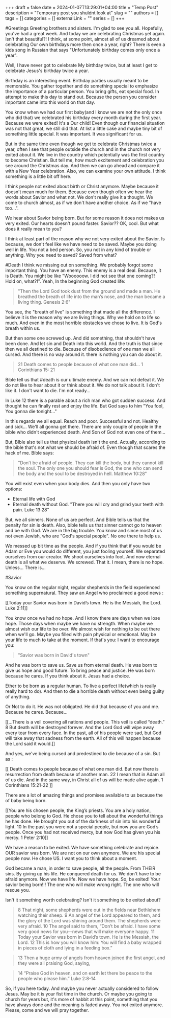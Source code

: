 +++ 
draft = false
date = 2024-01-07T13:29:01+04:00
title = "Temp Post"
description = "Temporary post you shuldnt look at"
slug = ""
authors = []
tags = []
categories = []
externalLink = ""
series = []
+++


#Greetings
Greeting brothers and sisters. I'm glad to see you all. Hopefully, you've had a great week. And today we are celebrating Christmas yet again. Isn't that beautiful?! I think, at some point, almost all of us dreamed about celebrating Our own birthdays more then once a year, right? There is even a kids song in Russian that says "Unfortunately birthday comes only once a year".

Well, I have never got to celebrate My birthday twice,  but at least I get to celebrate Jesus's birthday twice a year.

Birthday is an interesting event. Birthday parties usually meant to be memorable. You gather together and do something special to emphasize the importance of a particular person. You bring gifts, eat special food. In attempt to make this day to stand out. Because the person you consider important came into this world on that day. 

You know when we had our first baby(and I know we are not the only once who did that) we celebrated his birthday every month during the first year. Because we were exited! It's a Our child! Even though our financial situation was not that great, we still did that. At list a little cake and maybe tiny bit of something little special. It was important. It was significant for us. 

But in the same time even though we get to celebrate Christmas twice a year, often I see that people outside the church and in the church not very exited about it. We live in the country which potentially was the first country to become Christian. But tell me, how much excitement and celebration you see around the Christmas day. And then we can go ahead and compare it with a New Year celebration. Also, we can examine your own attitude. I think something is a little bit off here. 

I think people not exited about birth or Christ anymore.  Maybe because it doesn't mean much for them. Because even though often we hear the words about Savior and what not. We don't really give it a thought. We come to church almost, as if we don't have another choice. As if we "have too...".

We hear about Savior being born. But for some reason it does not makes us very exited. Our hearts doesn't pound faster. Savior?? OK, cool. But what does it really mean to you?

I think at least part of the reason why we not very exited about the Savior. Is because, we don't feel like we have need to be saved. Maybe you doing well in life. You not a bed person. So, you not in any kind of trouble or anything. Why you need to saved? Saved from what?

#Death
I think we missing out on something. We probably forgot some important thing. You have an enemy. This enemy is a real deal.  Because, it is Death. You might be like "Woooooow. I did not see that one coming?! Hold on, what?!". Yeah, In the beginning God created life:

>"Then the Lord God took dust from the ground and made a man. He breathed the breath of life into the man’s nose, and the man became a living thing. Genesis 2:6"

You see, the "breath of live" is something that made all the difference. I believe it is the reason why we are living things. Why we hold on to life so much. And even in the most horrible obstacles we chose to live. It is God's breath within us. 

But then some one screwed up. And did something, that shouldn't have been done. And let sin and Death into this world. And the truth is that since then we all destined to die. Because of disobedience of one man we all cursed. And there is no way around it.  there is nothing you can do about it. 

>21 Death comes to people because of what one man did... 1 Corinthians 15: 21

Bible tell us that #death is our ultimate enemy. And we can not defeat it. We do not like to hear about it or think about it. We do not talk about it. I don't like it. I don't want to die. I'm not ready... 

In Luke 12 there is a parable about a rich man who got sudden success. And thought he can finally rest and enjoy the life. But God says  to him "You fool, You gonna die tonight..."

In this regards we all equal. Reach and poor. Successful and not. Healthy and sick... We'll all gonna get there. There are only couple of people in the bible who didn't experienced death. And Son of God not even one of them...

But, BIble also tell us that physical death isn't the end. Actually, according to the bible that's not what we should be afraid of. Even though that scares the hack of me. Bible says:

>"Don’t be afraid of people. They can kill the body, but they cannot kill the soul. The only one you should fear is God, the one who can send the body and the soul to be destroyed in hell. Matthew 10:28"

You will exist even when your body dies. And then you only have two options:
- Eternal life with God
- Eternal death without God. "There you will cry and grind your teeth with pain. Luke 13:28"

But, we all sinners. None of us are perfect. And Bible tells us that the penalty for sin is death. Also, bible tells us that sinner cannot go to heaven and be with God. We are in the big trouble. You know and since most of us not even Jewish, who are "God's special people". No one there to help us.

We messed up bit time as the people. And if you think that if you would be Adam or Eve you would do different, you just fooling yourself. We separated ourselves from our creator. We shoot ourselves into foot. And now eternal death is all what we deserve. We screwed. That it. I mean, there is no hope. Unless... There is...

#Savior

You know on the regular night, regular shepherds in the field experienced something supernatural. They saw an Angel who proclaimed a good news : 

[[Today your Savior was born in David’s town. He is the Messiah, the Lord. Luke 2:11]]


You know once we had no hope. And I know there are days when we lose hope. Those days when maybe we have no strength. When maybe we almost wish our life to be over. We almost wish for nothing to be out there when we'll go. Maybe you filled with pain physical or emotional. May be your life to much to take at the moment. If that's you: I want to encourage you: 

>"Savior was born in David's town"

And he was born to save us. Save us from eternal death. He was born to give us hope and good future. To bring peace and justice. He was born because he cares. If you think about it. Jesus had a choice. 

Ether to be born as a regular human. To live a perfect life(which is really really hard to do). And then to die a horrible death without even being guilty of anything. 

Or Not to do it. He was not obligated. He did that because of you and me. Because he cares. Because...

[[...There is a veil covering all nations and people. This veil is called “death.” 8 But death will be destroyed forever. And the Lord God will wipe away every tear from every face. In the past, all of his people were sad, but God will take away that sadness from the earth. All of this will happen because the Lord said it would.]]

And  yes, we've being cursed and predestined to die because of a sin. But as :

[[ Death comes to people because of what one man did. But now there is resurrection from death because of another man. 22 I mean that in Adam all of us die. And in the same way, in Christ all of us will be made alive again. 1 Corinthians 15:21-22 ]]

There are a lot of amazing things and promises available to us because the of baby being born. 

[[You are his chosen people, the King’s priests. You are a holy nation, people who belong to God. He chose you to tell about the wonderful things he has done. He brought you out of the darkness of sin into his wonderful light. 10 In the past you were not a special people, but now you are God’s people. Once you had not received mercy, but now God has given you his mercy. 1 Peter 2:10]]

We have a reason to be exited. We have something celebrate and rejoice. OUR savior was born. We are not on our own anymore. We are his special people now. He chose US. I want you to think about a moment. 

God became a man, in order to save people, all the people. From THEIR sins. By giving up his life. He conquered death for us. We don't have to be afraid anymore. Now we have life. Now we have hope. So, be exited! Your savior being born!!! The one who will make wrong right. The one who will rescue you. 

Isn't it something worth celebrating? Isn't it something to be exited about?

>8 That night, some shepherds were out in the fields near Bethlehem watching their sheep. 9 An angel of the Lord appeared to them, and the glory of the Lord was shining around them. The shepherds were very afraid. 10 The angel said to them, “Don’t be afraid. I have some very good news for you—news that will make everyone happy. 11 Today your Savior was born in David’s town. He is the Messiah, the Lord. 12 This is how you will know him: You will find a baby wrapped in pieces of cloth and lying in a feeding box.”

>13 Then a huge army of angels from heaven joined the first angel, and they were all praising God, saying,

>14 “Praise God in heaven, and on earth let there be peace to the people who please him.” Luke 2:8-14

So, if you here today. And maybe you never actually considered to follow Jesus. May be it is your fist time in the church. Or maybe you going to church for years but, it's more of habbit at this point, something that you have always done and the meaning is faded away. You not exited anymore. Please, come and we will pray together.
